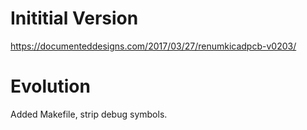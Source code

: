 # Inititial Version

https://documenteddesigns.com/2017/03/27/renumkicadpcb-v0203/

# Evolution

Added Makefile, strip debug symbols.
